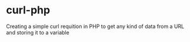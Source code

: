 # curl-php
Creating a simple curl requition in PHP to get any kind of data from a URL and storing it to a variable

